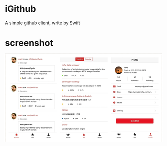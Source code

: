 # iGithub
A simple github client, write by Swift

# screenshot
![screenshot](https://github.com/FMYang/iGithub/blob/master/iGithub/Screenshot/screenshot-3.png)


